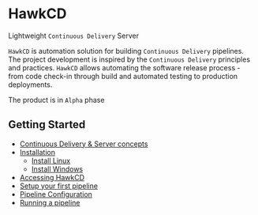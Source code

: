 
HawkCD
=======
Lightweight ``Continuous Delivery`` Server

``HawkCD`` is automation solution for building ``Continuous Delivery`` pipelines.
The project development is inspired by the ``Continuous Delivery`` principles and practices. ``HawkCD`` allows automating the software release process - from code check-in through build and automated testing to production deployments.

The product is in ``Alpha`` phase

Getting Started
----------------
* [Continuous Delivery & Server concepts](/concepts)
* [Installation](/installation)
    * [Install Linux](/installation/#linux)
    * [Install Windows](/installation/#windows)
* [Accessing HawkCD](/configuration/#accessing-the-server-login)
* [Setup your first pipeline](configuration/#set-up-a-pipeline)
* [Pipeline Configuration](/configuration/#pipeline-configuration)
* [Running a pipeline](/configuration/#running-a-pipeline)
